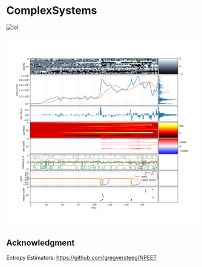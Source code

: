 # ComplexSystems

![lol](img/3DVideo/C_.gif)

![complex](img/tmp.png)





## Acknowledgment

Entropy Estimators: https://github.com/gregversteeg/NPEET
